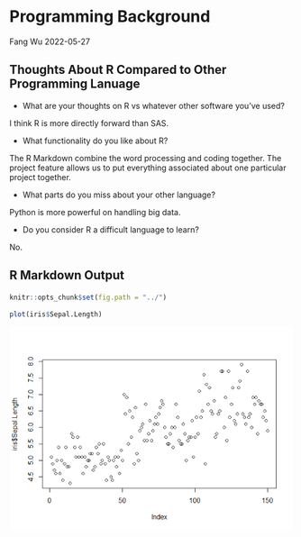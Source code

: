 Programming Background
================
Fang Wu
2022-05-27

## Thoughts About R Compared to Other Programming Lanuage

-   What are your thoughts on R vs whatever other software you’ve used?

I think R is more directly forward than SAS.

-   What functionality do you like about R?

The R Markdown combine the word processing and coding together. The
project feature allows us to put everything associated about one
particular project together.

-   What parts do you miss about your other language?

Python is more powerful on handling big data.

-   Do you consider R a difficult language to learn?

No.

## R Markdown Output

``` r
knitr::opts_chunk$set(fig.path = "../")
```

``` r
plot(iris$Sepal.Length)
```

![](../unnamed-chunk-6-1.png)<!-- -->
